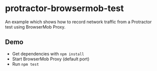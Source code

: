 protractor-browsermob-test
==========================

An example which shows how to record network traffic from a Protractor test
using BrowserMob Proxy.

Demo
----

- Get dependencies with `npm install`
- Start BrowserMob Proxy (default port)
- Run `npm test`
